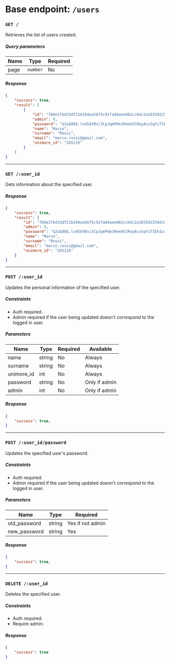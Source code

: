 # Base endpoint: `/users`

### `GET /`
Retrieves the list of users created.

##### Query parameters
| Name | Type | Required 
| ---- | ----- | ------- 
| page | `number` | No 

##### Response
```json
{
    "success": true,
    "result": [
        {
            "id": "7b0e17bd33df21b194ea5675c91fa84aee982cc6dc2a103592250dc8a7ce3f2d",
            "admin": 0,
            "password": "$2a$08$.lvdSAYBv/3CpJqmP0mJRemXGlReyAcvSqYiT1EkIuxNecpH1Oryi",
            "name": "Marco",
            "surname": "Rossi",
            "email": "marco.rossi@gmail.com",
            "unimore_id": "265116"
        }
    ]
}
```

---

### `GET /:user_id`
Gets information about the specified user.

##### Response
```json
{
    "success": true,
    "result": {
        "id": "7b0e17bd33df21b194ea5675c91fa84aee982cc6dc2a103592250dc8a7ce3f2d",
        "admin": 0,
        "password": "$2a$08$.lvdSAYBv/3CpJqmP0mJRemXGlReyAcvSqYiT1EkIuxNecpH1Oryi",
        "name": "Marco",
        "surname": "Rossi",
        "email": "marco.rossi@gmail.com",
        "unimore_id": "265116"
    }
}
```

---

### `POST /:user_id`
Updates the personal information of the specified user.

##### Constraints
* Auth required.
* Admin required if the user being updated doesn't correspond to the logged in user.

##### Parameters
| Name | Type | Required | Available |
| ---- | ----- | ------- | --------- |
| name | string | No | Always |
| surname | string | No | Always |
| unimore_id | int | No | Always |
| password | string | No | Only if admin |
| admin | int | No | Only if admin |

##### Response
```json
{
    "success": true,
}
```

---

### `POST /:user_id/password`
Updates the specified user's password.

##### Constraints
* Auth required.
* Admin required if the user being updated doesn't correspond to the logged in user.

##### Parameters
| Name | Type | Required |
| ---- | ----- | ------- |
| old_password | string | Yes if not admin |
| new_password | string | Yes |

##### Response
```json
{
    "success": true,
}
```

---

### `DELETE /:user_id`
Deletes the specified user.

##### Constraints
* Auth required.
* Require admin.

##### Response
```json
{
    "success": true
}
```
